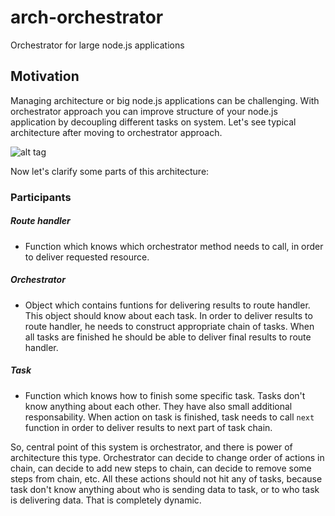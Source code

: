 arch-orchestrator
=================

Orchestrator for large node.js applications

## Motivation

Managing architecture or big node.js applications can be challenging. With orchestrator approach you can improve
structure of your node.js application by decoupling different tasks on system. Let's see typical architecture
after moving to orchestrator approach.

![alt tag](http://oi60.tinypic.com/1zggqw7.jpg)

Now let's clarify some parts of this architecture:

### Participants

##### Route handler
- Function which knows which orchestrator method needs to call, in order to deliver requested resource.

##### Orchestrator
- Object which contains funtions for delivering results to route handler. This object should know about each task.
In order to deliver results to route handler, he needs to construct appropriate chain of tasks. 
When all tasks are finished he should be able to deliver final results to route handler.

##### Task
- Function which knows how to finish some specific task. Tasks don't know anything about each other.
They have also small additional responsability. 
When action on task is finished, task needs to call ``next`` function in order to deliver
results to next part of task chain.

So, central point of this system is orchestrator, and there is power of architecture this type.
Orchestrator can decide to change order of actions in chain, can decide to add new steps to chain, can decide to remove
some steps from chain, etc. All these actions should not hit any of tasks, because task don't know anything about 
who is sending data to task, or to who task is delivering data. That is completely dynamic.

